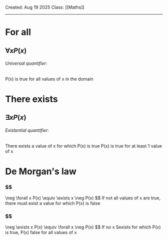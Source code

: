Created: Aug 19 2025
Class: [[Maths]]
- - -
# For all 
## $\forall xP(x)$ 
###### Universal quantifier: 
P(x) is true for all values of x in the domain

# There exists
## $\exists xP(x)$
###### Existential quantifier:
There exists a value of x for which P(x) is true
P(x) is true for at least 1 value of x

# De Morgan's law
### $$
 \neg \forall x P(x) \equiv \exists x \neg P(x)
 $$
If not all values of x are true, there must exist a value for which P(x) is false
### $$
\neg \exists  x P(x) \equiv \forall x \neg P(x)
 $$
 If no x Sexists for which P(x) is true, P(x) false for all values of x
